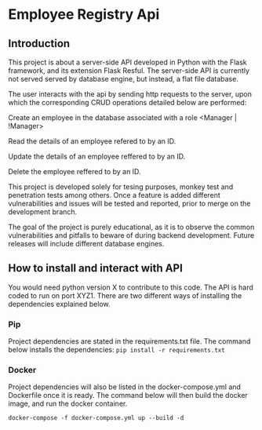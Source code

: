 # Employee Registry Api

## Introduction

This project is about a server-side API developed in Python with the Flask framework, and its extension Flask Resful.
The server-side API is currently not served served by database engine, but instead, a flat file database. 

The user interacts with the api by sending http requests to the server, upon which the corresponding CRUD operations detailed below are performed:

Create an employee in the database associated with a role <Manager | !Manager>

Read the details of an employee refered to by an ID.

Update the details of an employee reffered to by an ID.

Delete the employee reffered to by an ID.

This project is developed solely for tesing purposes, monkey test and penetration tests among others. Once a feature is added different vulnerabilities and issues will be tested and reported, prior to merge on the development branch.

The goal of the project is purely educational, as it is to observe the common vulnerabilities and pitfalls to beware of during backend development. Future releases will include different database engines.

## How to install and interact with API

You would need python version X to contribute to this code. The API is hard coded to run on port XYZ1. There are two different ways of installing the dependencies explained below.

### Pip 
Project dependencies are stated in the requirements.txt file. The command below installs the dependencies:
`pip install -r requirements.txt`

### Docker
Project dependencies will also be listed in the docker-compose.yml and Dockerfile once it is ready.
The command below will then build the docker image, and run the docker container.

`docker-compose -f docker-compose.yml up --build -d`
